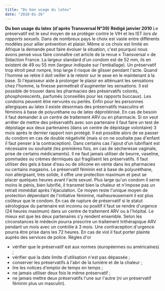 ```yaml
---
title: "Du bon usage du latex"
date: "2010-01-26"
---
```


**Du bon usage du latex** **(d'après Transversal N°39)** **Rédigé janvier 2010** Le préservatif est le seul moyen de se protéger contre le VIH et les IST _lors de rapports sexuels._ Dans de nombreux pays le choix est vaste entre différents modèles pour allier prévention et plaisir. Même si ce choix est limité en Afrique la demande peut faire évoluer la situation, c'est pourquoi nous avons pensé vous faire connaître cet article de la revue « Transversal » de Sidaction France. La largeur standard d'un condom est de 52 mm, ils en existent de 49 ou 55 mm (largeur indiquée sur l'emballage). Un préservatif trop étroit peut rompre, trop large il risque de glisser pendant l'acte. Quand l'homme se retire il doit veiller à le retenir sur le sexe en le maintenant à la base. Si l'épaisseur aide à prolonger le plaisir en atténuant les sensations chez l'homme, la finesse permettrait d'augmenter les sensations. Il est possible de trouver dans les pharmacies des préservatifs colorés, phosphorescents, parfumés (conseillés pour les rapports buccaux). Les condoms peuvent être nervurés ou perlés. Enfin pour les personnes allergiques au latex il existe désormais des préservatifs masculins et féminins à base de polyuréhane ou de latex déprotéinisé. En cas de besoin il faut demander à un centre de traitement ARV ou en pharmacie. Si on veut arrêter de mettre des préservatifs avec son partenaire il faut faire un test de dépistage aux deux partenaires (dans un centre de dépistage volontaire) 3 mois après le dernier rapport non protégé. Il est possible alors de se passer du condom en cas de double négativité (mais si on ne souhaite pas d'enfant il faut penser à la contraception). Dans certains cas l'ajout d'un lubrifiant est nécessaire ou souhaité (les premières fois, en cas de sécheresse vaginale, prise de certains médicaments). Il ne faut jamais utiliser de beurre, vaseline, pommades ou crèmes dermiques qui fragilisent les préservatifs. Il faut utiliser des gels à base d'eau ou de silicone en vente dans les pharmacies ou certains magasins. Le préservatif féminin est à base de polyuréthane, non allergisant, très solide, il offre une protection maximum et peut se placer quelques heures avant l'acte sexuel. Plus large qu'un condom il serre moins le pénis, bien lubrifié, il transmet bien la chaleur et n'impose pas un retrait immédiat après l'éjaculation. Ce moyen reste l'unique moyen de protection dépendant de l'initiative féminine, malheureusement il est plus coûteux que le condom. En cas de rupture de préservatif si le statut sérologique du partenaire est inconnu ou positif il faut se rendre d'urgence (24 heures maximum) dans un centre de traitement ARV ou à l'hôpital. Le mieux est que les deux partenaires s'y rendent ensemble. Selon les circonstances le médecin pourra prescrire un traitement trithérapique ARV pendant un mois avec un contrôle à 3 mois. Une contraception d'urgence pourra être prise dans les 72 heures. En cas de viol il faut porter plainte auprès des services de police. Règles d'or

*   vérifier que le préservatif est aux normes (européennes ou américaines) ;
*   vérifier que la date limite d'utilisation n'est pas dépassée ;
*   conserver les préservatifs à l'abri de la lumière et de la chaleur ;
*   lire les notices d'emploi de temps en temps ;
*   ne jamais utiliser deux fois le même préservatif ;
*   ne jamais mettre deux préservatifs l'une sur l'autre (ni un préservatif féminin plus un masculin).
